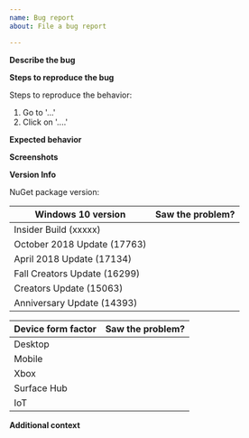 ```yaml
---
name: Bug report
about: File a bug report

---
```


**Describe the bug**
<!-- Please enter a short, clear description of the bug -->

**Steps to reproduce the bug**
<!-- Please provide any required setup and steps to reproduce the behavior -->
Steps to reproduce the behavior:
1. Go to '...'
2. Click on '....'

**Expected behavior**
<!-- Please provide a description of what you expected to happen-->

**Screenshots**
<!-- If applicable, add screenshots here to help explain your problem -->

**Version Info**
<!-- Please enter your WinUI NuGet package version, OS version(s), and form factor(s) -->

NuGet package version: 
<!-- [e.g. Microsoft.UI.Xaml 2.0.181011001] -->

<!-- Which Windows versions did you see the issue on? Leave blank if you didn't try that version. -->
| Windows 10 version                  | Saw the problem? |
| ---------------------------------- | -------------------- |
| Insider Build (xxxxx)                   | <!-- Yes/No? -->   |
| October 2018 Update (17763)   | <!-- Yes/No? -->   |
| April 2018 Update (17134)        | <!-- Yes/No? -->   |
| Fall Creators Update (16299)     | <!-- Yes/No? -->   |
| Creators Update (15063)           | <!-- Yes/No? -->   |
| Anniversary Update (14393)      | <!-- Yes/No? -->   |

<!-- Which device form factors did you see the issue? Leave blank if you didn't try that version. -->
| Device form factor | Saw the problem? |
| -------------------- | -------------------- |
| Desktop                 | <!-- Yes/No? -->   |
| Mobile                   | <!-- Yes/No? -->   |
| Xbox                      | <!-- Yes/No? -->   |
| Surface Hub          | <!-- Yes/No? -->    |
| IoT                         | <!-- Yes/No? -->    |


**Additional context**
<!-- Enter any other applicable info here -->
